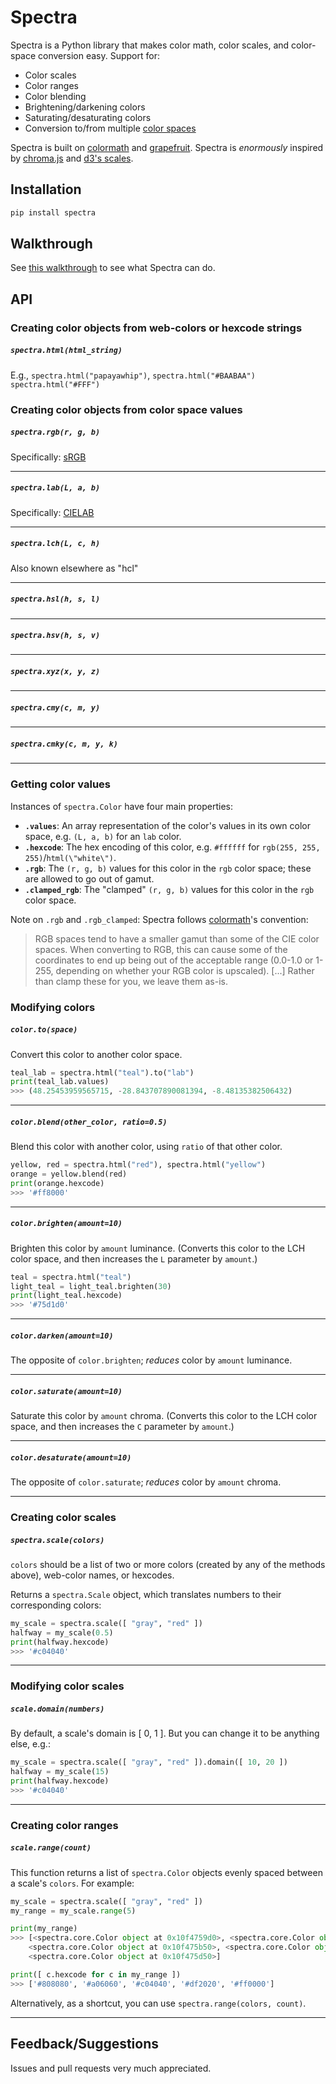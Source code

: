 # Spectra

Spectra is a Python library that makes color math, color scales, and color-space conversion easy. Support for:

- Color scales
- Color ranges
- Color blending
- Brightening/darkening colors
- Saturating/desaturating colors
- Conversion to/from multiple [color spaces](http://en.wikipedia.org/wiki/Color_space)

Spectra is built on [colormath](http://python-colormath.readthedocs.org/) and [grapefruit](https://github.com/xav/Grapefruit). Spectra is *enormously* inspired by [chroma.js](https://github.com/gka/chroma.js) and [d3's scales](https://github.com/mbostock/d3/wiki/Quantitative-Scales).

## Installation

```sh
pip install spectra
```

## Walkthrough

See [this walkthrough](docs/walkthrough.ipynb) to see what Spectra can do.

## API

### Creating color objects from web-colors or hexcode strings

##### `spectra.html(html_string)`

E.g., `spectra.html("papayawhip")`, `spectra.html("#BAABAA")` `spectra.html("#FFF")`

### Creating color objects from color space values

##### `spectra.rgb(r, g, b)`

Specifically: [sRGB](http://en.wikipedia.org/wiki/SRGB)

---

##### `spectra.lab(L, a, b)`

Specifically: [CIELAB](http://en.wikipedia.org/wiki/Lab_color_space#CIELAB)

---

##### `spectra.lch(L, c, h)`

Also known elsewhere as "hcl"

---

##### `spectra.hsl(h, s, l)`

---

##### `spectra.hsv(h, s, v)`

---

##### `spectra.xyz(x, y, z)`

---

##### `spectra.cmy(c, m, y)`

---

##### `spectra.cmky(c, m, y, k)`

---

### Getting color values

Instances of `spectra.Color` have four main properties:

- __`.values`__: An array representation of the color's values in its own color space, e.g. `(L, a, b)` for an `lab` color.
- __`.hexcode`__: The hex encoding of this color, e.g. `#ffffff` for `rgb(255, 255, 255)`/`html(\"white\")`.
- __`.rgb`__: The `(r, g, b)` values for this color in the `rgb` color space; these are allowed to go out of gamut.
- __`.clamped_rgb`__: The \"clamped\" `(r, g, b)` values for this color in the `rgb` color space.

Note on `.rgb` and `.rgb_clamped`: Spectra follows [colormath](http://python-colormath.readthedocs.org/en/latest/conversions.html?highlight=clamp#rgb-conversions-and-out-of-gamut-coordinates)'s convention:

> RGB spaces tend to have a smaller gamut than some of the CIE color spaces. When converting to RGB, this can cause some of the coordinates to end up being out of the acceptable range (0.0-1.0 or 1-255, depending on whether your RGB color is upscaled). [...] Rather than clamp these for you, we leave them as-is.

### Modifying colors

##### `color.to(space)`

Convert this color to another color space.

```python
teal_lab = spectra.html("teal").to("lab")
print(teal_lab.values)
>>> (48.25453959565715, -28.843707890081394, -8.48135382506432)
```

---

##### `color.blend(other_color, ratio=0.5)`

Blend this color with another color, using `ratio` of that other color.

```python
yellow, red = spectra.html("red"), spectra.html("yellow")
orange = yellow.blend(red)
print(orange.hexcode)
>>> '#ff8000'
```

---

##### `color.brighten(amount=10)`

Brighten this color by `amount` luminance. (Converts this color to the LCH color space, and then increases the `L` parameter by `amount`.)

```python
teal = spectra.html("teal")
light_teal = light_teal.brighten(30)
print(light_teal.hexcode)
>>> '#75d1d0'
```

---

##### `color.darken(amount=10)`

The opposite of `color.brighten`; *reduces* color by `amount` luminance.

---

##### `color.saturate(amount=10)`

Saturate this color by `amount` chroma. (Converts this color to the LCH color space, and then increases the `C` parameter by `amount`.)

---

##### `color.desaturate(amount=10)`

The opposite of `color.saturate`; *reduces* color by `amount` chroma.

---

### Creating color scales

##### `spectra.scale(colors)`

`colors` should be a list of two or more colors (created by any of the methods above), web-color names, or hexcodes.

Returns a `spectra.Scale` object, which translates numbers to their corresponding colors:

```python
my_scale = spectra.scale([ "gray", "red" ])
halfway = my_scale(0.5)
print(halfway.hexcode)
>>> '#c04040'
```

---

### Modifying color scales

##### `scale.domain(numbers)`

By default, a scale's domain is [ 0, 1 ]. But you can change it to be anything else, e.g.:

```python
my_scale = spectra.scale([ "gray", "red" ]).domain([ 10, 20 ])
halfway = my_scale(15)
print(halfway.hexcode)
>>> '#c04040'
```

---

### Creating color ranges

##### `scale.range(count)`

This function returns a list of `spectra.Color` objects evenly spaced between a scale's `colors`. For example:

```python
my_scale = spectra.scale([ "gray", "red" ])
my_range = my_scale.range(5)

print(my_range)
>>> [<spectra.core.Color object at 0x10f4759d0>, <spectra.core.Color object at 0x10f475a90>, 
    <spectra.core.Color object at 0x10f475b50>, <spectra.core.Color object at 0x10f475cd0>, 
    <spectra.core.Color object at 0x10f475d50>]

print([ c.hexcode for c in my_range ])
>>> ['#808080', '#a06060', '#c04040', '#df2020', '#ff0000']
```

Alternatively, as a shortcut, you can use `spectra.range(colors, count)`.

---

## Feedback/Suggestions

Issues and pull requests very much appreciated.
